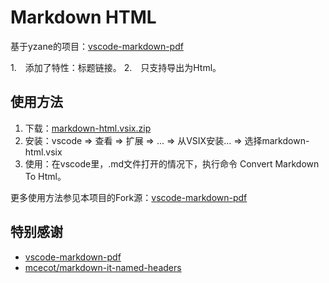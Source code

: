 # Markdown HTML

基于yzane的项目：[vscode-markdown-pdf](https://github.com/yzane/vscode-markdown-pdf)

1.　添加了特性：标题链接。
2.　只支持导出为Html。

## 使用方法

1. 下载：[markdown-html.vsix.zip](https://github.com/ZhYong10/vscode-markdown-html/releases/download/0.1.8/markdown-html-0.1.8.vsix.zip)
2. 安装：vscode => 查看 => 扩展 => ... => 从VSIX安装... => 选择markdown-html.vsix
3. 使用：在vscode里，.md文件打开的情况下，执行命令 Convert Markdown To Html。

更多使用方法参见本项目的Fork源：[vscode-markdown-pdf](https://github.com/yzane/vscode-markdown-pdf)

## 特别感谢
* [vscode-markdown-pdf](https://github.com/yzane/vscode-markdown-pdf)
* [mcecot/markdown-it-named-headers](https://github.com/leff/markdown-it-named-headers)
